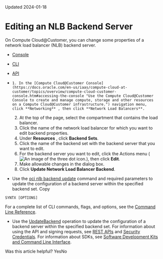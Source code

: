 Updated 2024-01-18
# Editing an NLB Backend Server
On Compute Cloud@Customer, you can change some properties of a network load balancer (NLB) backend server.
  * [Console](https://docs.oracle.com/en-us/iaas/compute-cloud-at-customer/topics/nlb/editing-an-nlb-backend-servers.htm)
  * [CLI](https://docs.oracle.com/en-us/iaas/compute-cloud-at-customer/topics/nlb/editing-an-nlb-backend-servers.htm)
  * [API](https://docs.oracle.com/en-us/iaas/compute-cloud-at-customer/topics/nlb/editing-an-nlb-backend-servers.htm)


  *     1. In the [Compute Cloud@Customer Console](https://docs.oracle.com/en-us/iaas/compute-cloud-at-customer/topics/overview/compute-cloud-customer-console.htm#accessing-the-console "Use the Compute Cloud@Customer Console to create and manage compute, storage and other resources on a Compute Cloud@Customer infrastructure.") navigation menu, click **Networking** , then click **Network Load Balancers**.
    2. At the top of the page, select the compartment that contains the load balancer.
    3. Click the name of the network load balancer for which you want to edit backend properties.
    4. Under **Resources** , click **Backend Sets**.
    5. Click the name of the backend set with the backend server that you want to edit.
    6. For the backend server you want to edit, click the Actions menu (![An image of the three dot icon.](https://docs.oracle.com/en-us/iaas/compute-cloud-at-customer/images/three-dots.png)), then click **Edit**.
    7. Make allowable changes in the dialog box. 
    8. Click **Update Network Load Balancer Backend**.
  * Use the [oci nlb backend update](https://docs.oracle.com/iaas/tools/oci-cli/latest/oci_cli_docs/cmdref/nlb/backend/update.html) command and required parameters to update the configuration of a backend server within the specified backend set.
Copy
```
SYNTX [OPTIONS]
```

For a complete list of CLI commands, flags, and options, see the [Command Line Reference](https://docs.oracle.com/iaas/tools/oci-cli/latest/oci_cli_docs/index.html).
  * Use the [UpdateBackend](https://docs.oracle.com/iaas/api/#/en/networkloadbalancer/20200501/Backend/UpdateBackend) operation to update the configuration of a backend server within the specified backend set.
For information about using the API and signing requests, see [REST APIs](https://docs.oracle.com/iaas/Content/API/Concepts/usingapi.htm#REST_APIs) and [Security Credentials](https://docs.oracle.com/iaas/Content/General/Concepts/credentials.htm). For information about SDKs, see [Software Development Kits and Command Line Interface](https://docs.oracle.com/iaas/Content/API/Concepts/sdks.htm#Software_Development_Kits_and_Command_Line_Interface).


Was this article helpful?
YesNo

